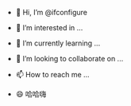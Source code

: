 - 👋 Hi, I’m @ifconfigure
- 👀 I’m interested in ...
- 🌱 I’m currently learning ...
- 💞️ I’m looking to collaborate on ...
- 📫 How to reach me ...

- 😄 哈哈嗨

<!---
ifconfigure/ifconfigure is a ✨ special ✨ repository because its `README.md` (this file) appears on your GitHub profile.
You can click the Preview link to take a look at your changes.
--->
